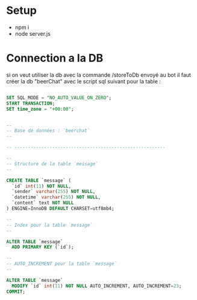 # Setup
- npm i
- node server.js

# Connection a la DB

si on veut utiliser la db avec la commande /storeToDb envoyé au bot
il faut créer la db "beerChat" avec le script sql suivant pour la table :
```sql

SET SQL_MODE = "NO_AUTO_VALUE_ON_ZERO";
START TRANSACTION;
SET time_zone = "+00:00";


--
-- Base de données : `beerchat`
--

-- --------------------------------------------------------

--
-- Structure de la table `message`
--

CREATE TABLE `message` (
  `id` int(11) NOT NULL,
  `sender` varchar(255) NOT NULL,
  `datetime` varchar(255) NOT NULL,
  `content` text NOT NULL
) ENGINE=InnoDB DEFAULT CHARSET=utf8mb4;

--
-- Index pour la table `message`
--

ALTER TABLE `message`
  ADD PRIMARY KEY (`id`);

--
-- AUTO_INCREMENT pour la table `message`
--

ALTER TABLE `message`
  MODIFY `id` int(11) NOT NULL AUTO_INCREMENT, AUTO_INCREMENT=23;
COMMIT;

```